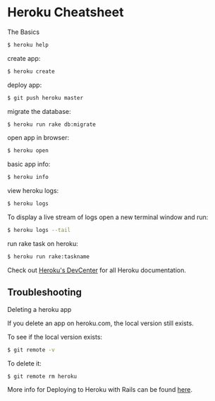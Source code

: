 # Heroku Cheatsheet

The Basics

```bash
$ heroku help
```

create app:

```bash
$ heroku create
```

deploy app:

```bash
$ git push heroku master
```

migrate the database:

```bash
$ heroku run rake db:migrate
```

open app in browser:

```bash
$ heroku open
```

basic app info:

```bash
$ heroku info
```

view heroku logs: 

```bash
$ heroku logs
```

To display a live stream of logs open a new terminal window and run:

```bash
$ heroku logs --tail
```

run rake task on heroku:

```bash
$ heroku run rake:taskname
```

Check out [Heroku's DevCenter](https://devcenter.heroku.com/) for all Heroku documentation.

## Troubleshooting

Deleting a heroku app

If you delete an app on heroku.com, the local version still exists.

To see if the local version exists:

```bash
$ git remote -v
```

To delete it:

```bash
$ git remote rm heroku
```

More info for Deploying to Heroku with Rails can be found [here](https://devcenter.heroku.com/articles/rails3#deploy-your-application-to-heroku).